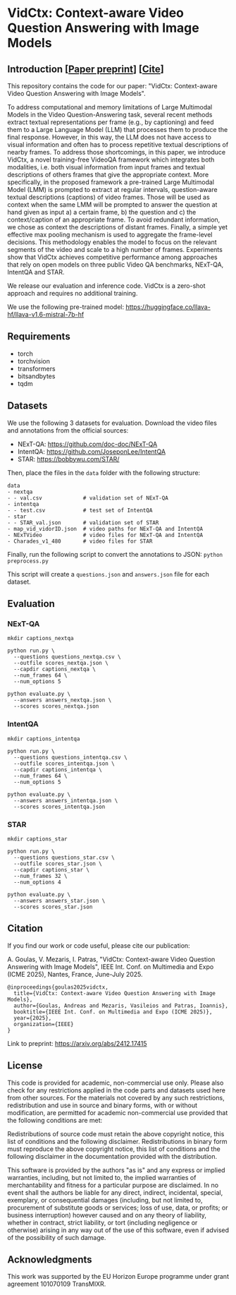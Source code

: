 # VidCtx: Context-aware Video Question Answering with Image Models

## Introduction [[Paper preprint](https://arxiv.org/abs/2412.17415)] [[Cite](#citation)]

This repository contains the code for our paper: "VidCtx: Context-aware Video Question Answering with Image Models".

To address computational and memory limitations of Large Multimodal Models in the Video Question-Answering task, several recent methods extract textual representations per frame (e.g., by captioning) and feed them to a Large Language Model (LLM) that processes them to produce the final response. However, in this way, the LLM does not have access to visual information and often has to process repetitive textual descriptions of nearby frames. To address those shortcomings, in this paper, we introduce VidCtx, a novel training-free VideoQA framework which integrates both modalities, i.e. both visual information from input frames and textual descriptions of others frames that give the appropriate context. More specifically, in the proposed framework a pre-trained Large Multimodal Model (LMM) is prompted to extract at regular intervals, question-aware textual descriptions (captions) of video frames. Those will be used as context when the same LMM will be prompted to answer the question at hand given as input a) a certain frame, b) the question and c) the context/caption of an appropriate frame. To avoid redundant information, we chose as context the descriptions of distant frames. Finally, a simple yet effective max pooling mechanism is used to aggregate the frame-level decisions. This methodology enables the model to focus on the relevant segments of the video and scale to a high number of frames. Experiments show that VidCtx achieves competitive performance among approaches that rely on open models on three public Video QA benchmarks, NExT-QA, IntentQA and STAR.

We release our evaluation and inference code. VidCtx is a zero-shot approach and requires no additional training.

We use the following pre-trained model: https://huggingface.co/llava-hf/llava-v1.6-mistral-7b-hf

## Requirements

* torch
* torchvision
* transformers
* bitsandbytes
* tqdm

## Datasets

We use the following 3 datasets for evaluation. Download the video files and annotations from the official sources:
- NExT-QA: https://github.com/doc-doc/NExT-QA
- IntentQA: https://github.com/JoseponLee/IntentQA
- STAR: https://bobbywu.com/STAR/

Then, place the files in the ```data``` folder with the following structure:
```
data
- nextqa
- - val.csv             # validation set of NExT-QA
- intentqa
- - test.csv            # test set of IntentQA
- star
- - STAR_val.json       # validation set of STAR
- map_vid_vidorID.json  # video paths for NExT-QA and IntentQA
- NExTVideo             # video files for NExT-QA and IntentQA
- Charades_v1_480       # video files for STAR
```

Finally, run the following script to convert the annotations to JSON: ```python preprocess.py```

This script will create a `questions.json` and `answers.json` file for each dataset.

## Evaluation

### NExT-QA

```
mkdir captions_nextqa

python run.py \
  --questions questions_nextqa.csv \
  --outfile scores_nextqa.json \
  --capdir captions_nextqa \
  --num_frames 64 \
  --num_options 5

python evaluate.py \
  --answers answers_nextqa.json \
  --scores scores_nextqa.json
```

### IntentQA

```
mkdir captions_intentqa

python run.py \
  --questions questions_intentqa.csv \
  --outfile scores_intentqa.json \
  --capdir captions_intentqa \
  --num_frames 64 \
  --num_options 5

python evaluate.py \
  --answers answers_intentqa.json \
  --scores scores_intentqa.json
```

### STAR

```
mkdir captions_star

python run.py \
  --questions questions_star.csv \
  --outfile scores_star.json \
  --capdir captions_star \
  --num_frames 32 \
  --num_options 4

python evaluate.py \
  --answers answers_star.json \
  --scores scores_star.json
```

## Citation

If you find our work or code useful, please cite our publication:

A. Goulas, V. Mezaris, I. Patras, "VidCtx: Context-aware Video Question Answering with Image Models", IEEE Int. Conf. on Multimedia and Expo (ICME 2025), Nantes, France, June-July 2025.

```
@inproceedings{goulas2025vidctx,
  title={VidCtx: Context-aware Video Question Answering with Image Models},
  author={Goulas, Andreas and Mezaris, Vasileios and Patras, Ioannis},
  booktitle={IEEE Int. Conf. on Multimedia and Expo (ICME 2025)},
  year={2025},
  organization={IEEE}
}
```

Link to preprint: https://arxiv.org/abs/2412.17415

## License

This code is provided for academic, non-commercial use only. Please also check for any restrictions applied in the code parts and datasets used here from other sources. For the materials not covered by any such restrictions, redistribution and use in source and binary forms, with or without modification, are permitted for academic non-commercial use provided that the following conditions are met:

Redistributions of source code must retain the above copyright notice, this list of conditions and the following disclaimer. Redistributions in binary form must reproduce the above copyright notice, this list of conditions and the following disclaimer in the documentation provided with the distribution.

This software is provided by the authors "as is" and any express or implied warranties, including, but not limited to, the implied warranties of merchantability and fitness for a particular purpose are disclaimed. In no event shall the authors be liable for any direct, indirect, incidental, special, exemplary, or consequential damages (including, but not limited to, procurement of substitute goods or services; loss of use, data, or profits; or business interruption) however caused and on any theory of liability, whether in contract, strict liability, or tort (including negligence or otherwise) arising in any way out of the use of this software, even if advised of the possibility of such damage.

## Acknowledgments

This work was supported by the EU Horizon Europe programme under grant agreement 101070109 TransMIXR.
